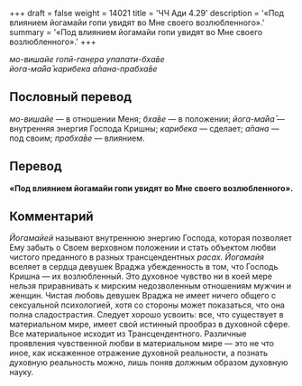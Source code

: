 +++
draft = false
weight = 14021
title = 'ЧЧ Ади 4.29'
description = '«Под влиянием йогамайи гопи увидят во Мне своего возлюбленного».'
summary = '«Под влиянием йогамайи гопи увидят во Мне своего возлюбленного».'
+++

_мо-вишайе гопӣ-ган̣ера упапати-бха̄ве  
йога-ма̄йа̄ карибека а̄пана-прабха̄ве_

## Пословный перевод

_мо_\-_вишайе_ — в отношении Меня; _бха̄ве_ — в положении; _йога_\-_ма̄йа̄_ — внутренняя энергия Господа Кришны; _карибека_ — сделает; _а̄пана_ — под своим; _прабха̄ве_ — влиянием.

## Перевод

**«Под влиянием йогамайи гопи увидят во Мне своего возлюбленного».**

## Комментарий

_Йогамайей_ называют внутреннюю энергию Господа, которая позволяет Ему забыть о Своем верховном положении и стать объектом любви чистого преданного в разных трансцендентных _расах. Йогамайя_ вселяет в сердца девушек Враджа убежденность в том, что Господь Кришна — их возлюбленный. Это духовное чувство ни в коей мере нельзя приравнивать к мирским недозволенным отношениям мужчин и женщин. Чистая любовь девушек Враджа не имеет ничего общего с сексуальной психологией, хотя со стороны может показаться, что она полна сладострастия. Следует хорошо усвоить: все, что существует в материальном мире, имеет свой истинный прообраз в духовной сфере. Все материальное исходит из Трансцендентного. Различные проявления чувственной любви в материальном мире — это не что иное, как искаженное отражение духовной реальности, а познать духовную реальность можно, лишь поняв должным образом духовную науку.

